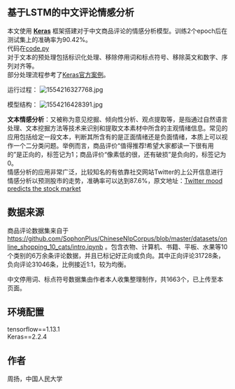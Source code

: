 ## 基于LSTM的中文评论情感分析
本文使用 [**Keras**](https://keras.io/) 框架搭建对于中文商品评论的情感分析模型。训练2个epoch后在测试集上的准确率为90.42%。  
代码在[code.py](https://github.com/yang-zhou-x/assignments/blob/master/lstm_sentiment_analysis/code.py)  
对于文本的预处理包括标识化处理、移除停用词和标点符号、移除英文和数字、序列对齐等。  
部分处理流程参考了[Keras官方案例](https://github.com/keras-team/keras/blob/master/examples/imdb_lstm.py)。

运行过程：
![1554216327768.jpg](https://i.loli.net/2019/04/02/5ca37626ad6e1.jpg)

模型结构：
![1554216428391.jpg](https://i.loli.net/2019/04/02/5ca37626ac5c0.jpg)


**文本情感分析**：又被称为意见挖掘、倾向性分析、观点提取等，是指通过自然语言处理、文本挖掘方法等技术来识别和提取文本素材中所含的主观情绪信息。常见的应用包括给定一段文本，判断其所含有的是正面情绪还是负面情绪，本质上可以视作一个二分类问题。举例而言，商品评价“值得推荐!希望大家都读一下很有用的”是正向的，标签记为1；商品评价“像素低的很，还有破损”是负向的，标签记为0。  
情感分析的应用非常广泛，比较知名的有依靠社交网站Twitter的上公开信息进行情感分析以预测股市的走势，准确率可以达到87.6%，原文地址：[Twitter mood predicts the stock market](https://arxiv.org/pdf/1010.3003.pdf)

## 数据来源
商品评论数据集来自于 https://github.com/SophonPlus/ChineseNlpCorpus/blob/master/datasets/online_shopping_10_cats/intro.ipynb
。包含衣物、计算机、书籍、平板、水果等10个类别的6万余条评论数据，并且已标记好正向或负向。其中正向评论31728条，负向评论31046条，比例接近1:1，较为均衡。

中文停用词、标点符号数据集由作者本人收集整理制作，共1663个，已上传至本页面。

## 环境配置
tensorflow==1.13.1  
Keras==2.2.4  

## 作者
周扬，中国人民大学
